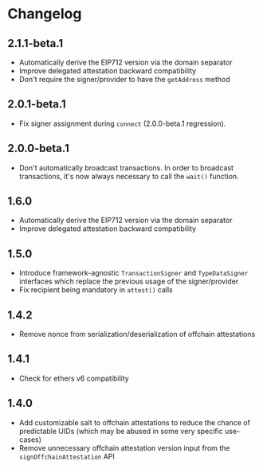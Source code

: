 # Changelog

## 2.1.1-beta.1

- Automatically derive the EIP712 version via the domain separator
- Improve delegated attestation backward compatibility
- Don't require the signer/provider to have the `getAddress` method

## 2.0.1-beta.1

- Fix signer assignment during `connect` (2.0.0-beta.1 regression).

## 2.0.0-beta.1

- Don't automatically broadcast transactions. In order to broadcast transactions, it's now always necessary to call the `wait()` function.

## 1.6.0

- Automatically derive the EIP712 version via the domain separator
- Improve delegated attestation backward compatibility

## 1.5.0

- Introduce framework-agnostic `TransactionSigner` and `TypeDataSigner` interfaces which replace the previous usage of the signer/provider
- Fix recipient being mandatory in `attest()` calls

## 1.4.2

- Remove nonce from serialization/deserialization of offchain attestations

## 1.4.1

- Check for ethers v6 compatibility

## 1.4.0

- Add customizable salt to offchain attestations to reduce the chance of predictable UIDs (which may be abused in some very specific use-cases)
- Remove unnecessary offchain attestation version input from the `signOffchainAttestation` API
